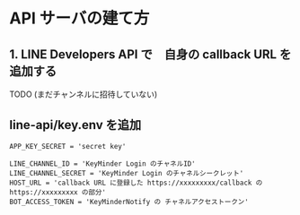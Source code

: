 # API サーバの建て方
## 1. LINE Developers API で　自身の callback URL を追加する
TODO (まだチャンネルに招待していない)

## line-api/key.env を追加
```
APP_KEY_SECRET = 'secret key'

LINE_CHANNEL_ID = 'KeyMinder Login のチャネルID'
LINE_CHANNEL_SECRET = 'KeyMinder Login のチャネルシークレット'
HOST_URL = 'callback URL に登録した https://xxxxxxxxx/callback の https://xxxxxxxxx の部分'
BOT_ACCESS_TOKEN = 'KeyMinderNotify の チャネルアクセストークン'
```